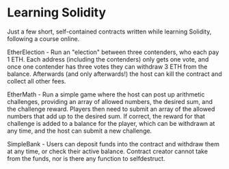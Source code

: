 # Learning Solidity

Just a few short, self-contained contracts written while learning Solidity, following a course online.

EtherElection - Run an "election" between three contenders, who each pay 1 ETH. Each address (including the contenders) only gets one vote, and once one contender has three votes they can withdraw 3 ETH from the balance. Afterwards (and only afterwards!) the host can kill the contract and collect all other fees.

EtherMath - Run a simple game where the host can post up arithmetic challenges, providing an array of allowed numbers, the desired sum, and the challenge reward. Players then need to submit an array of the allowed numbers that add up to the desired sum. If correct, the reward for that challenge is added to a balance for the player, which can be withdrawn at any time, and the host can submit a new challenge.

SimpleBank - Users can deposit funds into the contract and withdraw them at any time, or check their active balance. Contract creator cannot take from the funds, nor is there any function to selfdestruct.

